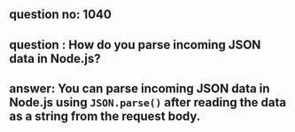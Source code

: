
      
## question no: 1040

## question : How do you parse incoming JSON data in Node.js?

## answer: You can parse incoming JSON data in Node.js using `JSON.parse()` after reading the data as a string from the request body.
      